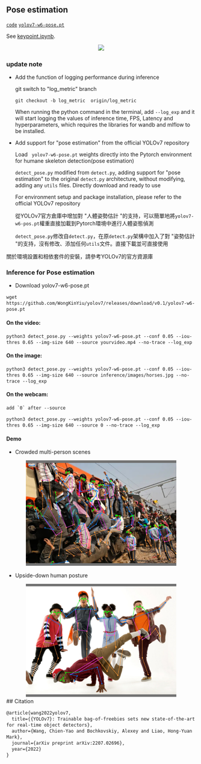 
## Pose estimation

[`code`](https://github.com/WongKinYiu/yolov7/tree/pose) [`yolov7-w6-pose.pt`](https://github.com/WongKinYiu/yolov7/releases/download/v0.1/yolov7-w6-pose.pt)

See [keypoint.ipynb](https://github.com/WongKinYiu/yolov7/blob/main/tools/keypoint.ipynb).


<div align="center">
    <a href="./">
        <img src="./figure/pose.png" width="39%"/>
    </a>
</div>

### update note
- Add the function of logging performance during inference

    git switch to "log_metric" branch 
    
    ```
    git checkout -b log_metric  origin/log_metric
    ```

     When running the python command in the terminal, add `--log_exp` and it will start logging the values of inference time, FPS, Latency and hyperparameters, which requires the libraries for wandb and mlflow to be installed.


- Add support for "pose estimation" from the official YOLOv7 repository

    Load ` yolov7-w6-pose.pt` weights directly into the Pytorch environment for humane skeleton detection(pose estimation)

    `detect_pose.py` modified from `detect.py`, adding support for "pose estimation" to the original `detect.py` architecture, without modifying, adding any `utils` files. Directly download and ready to use

    For environment setup and package installation, please refer to the official YOLOv7 repository

    從YOLOv7官方倉庫中增加對 "人體姿勢估計 "的支持，可以簡單地將`yolov7-w6-pos.pt`權重直接加載到Pytorch環境中進行人體姿態偵測

    `detect_pose.py`修改自`detect.py`，在原`detect.py`架構中加入了對 "姿勢估計 "的支持，沒有修改、添加任何`utils`文件。直接下載並可直接使用

關於環境設置和相依套件的安裝，請參考YOLOv7的官方資源庫


###  Inference for Pose estimation

- Download yolov7-w6-pose.pt
```
wget https://github.com/WongKinYiu/yolov7/releases/download/v0.1/yolov7-w6-pose.pt
```

#### On the video:
```
python3 detect_pose.py --weights yolov7-w6-pose.pt --conf 0.05 --iou-thres 0.65 --img-size 640 --source yourvideo.mp4 --no-trace --log_exp
```

#### On the image:
```
python3 detect_pose.py --weights yolov7-w6-pose.pt --conf 0.05 --iou-thres 0.65 --img-size 640 --source inference/images/horses.jpg --no-trace --log_exp
```

#### On the webcam:  
    add `0` after --source
```
python3 detect_pose.py --weights yolov7-w6-pose.pt --conf 0.05 --iou-thres 0.65 --img-size 640 --source 0 --no-trace --log_exp
```

#### Demo

- Crowded multi-person scenes
<div align="center">
    <a href="./">
        <img src="./figure/Crowded_people_on_the_train.jpg" width=400x/>
    </a>
</div>

- Upside-down human posture
<div align="center">
    <a href="./">
        <img src="./figure/Upside_Down_Dancer_01.jpg" width=400x/>
    </a>
</div>
## Citation

```
@article{wang2022yolov7,
  title={{YOLOv7}: Trainable bag-of-freebies sets new state-of-the-art for real-time object detectors},
  author={Wang, Chien-Yao and Bochkovskiy, Alexey and Liao, Hong-Yuan Mark},
  journal={arXiv preprint arXiv:2207.02696},
  year={2022}
}
```

